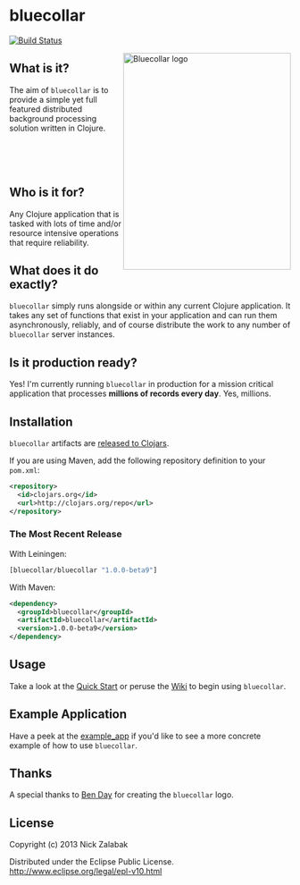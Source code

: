 # bluecollar

[![Build Status](https://travis-ci.org/techwhizbang/bluecollar.png)](https://travis-ci.org/techwhizbang/bluecollar)
 
<img src="https://raw.github.com/techwhizbang/bluecollar/master/creative/bluecollar_dude.png"
 alt="Bluecollar logo" title="Bluecollar Dude" align="right" height="388" width="300"/>

## What is it?

The aim of `bluecollar` is to provide a simple yet full featured distributed background processing solution written in Clojure.  
  
<br/><br/><br/>
      
      

## Who is it for?  

Any Clojure application that is tasked with lots of time and/or resource intensive operations that require
reliability.

## What does it do exactly?

`bluecollar` simply runs alongside or within any current Clojure application. It takes any set of 
functions that exist in your application and can run them asynchronously, reliably, and of course distribute the work to any number of `bluecollar` server instances.

## Is it production ready?
Yes! I'm currently running `bluecollar` in production for a mission critical application that processes <b>millions of records every day</b>. Yes, millions.

## Installation

`bluecollar` artifacts are [released to Clojars](https://clojars.org/bluecollar/bluecollar).

If you are using Maven, add the following repository definition to your `pom.xml`:

``` xml
<repository>
  <id>clojars.org</id>
  <url>http://clojars.org/repo</url>
</repository>
```

### The Most Recent Release

With Leiningen:

``` clj
[bluecollar/bluecollar "1.0.0-beta9"]
```

With Maven:

``` xml
<dependency>
  <groupId>bluecollar</groupId>
  <artifactId>bluecollar</artifactId>
  <version>1.0.0-beta9</version>
</dependency>
```

## Usage

Take a look at the [Quick Start](https://github.com/techwhizbang/bluecollar/wiki/Quick-Start) 
or peruse the [Wiki](https://github.com/techwhizbang/bluecollar/wiki) to begin using `bluecollar`.


## Example Application

Have a peek at the [example_app](https://github.com/techwhizbang/bluecollar/tree/master/example_app) if you'd like to
see a more concrete example of how to use `bluecollar`.

## Thanks

A special thanks to [Ben Day](https://github.com/benjiuday) for creating the `bluecollar` logo.

## License

Copyright (c) 2013 Nick Zalabak

Distributed under the Eclipse Public License.
http://www.eclipse.org/legal/epl-v10.html
